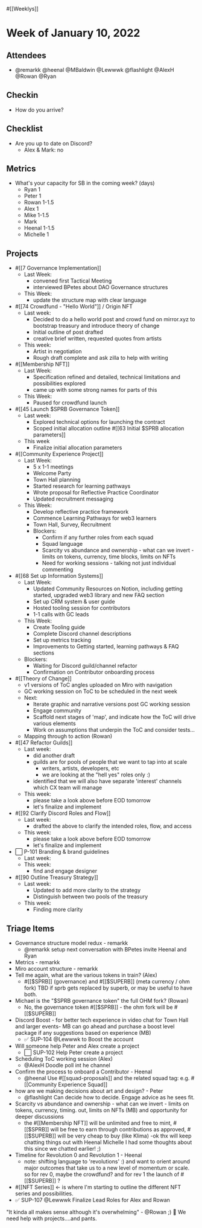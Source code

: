 #[[Weeklys]] 
# Week of January 10, 2022
## Attendees
- @remarkk @heenal @MBaldwin @Lewwwk @flashlight @AlexH @Rowan  @Ryan  

## Checkin
- How do you arrive?

## Checklist
- Are you up to date on Discord?
	- Alex & Mark: no

## Metrics
- What's your capacity for SB in the coming week? (days)
	- Ryan 1 
	- Peter 1 
	- Rowan 1-1.5 
	- Alex 1
	- Mike 1-1.5 
	- Mark  
	- Heenal 1-1.5
	- Michelle 1

## Projects
- #[[7 Governance Implementation]] 
	- Last Week:
		- convened first Tactical Meeting
		- interviewed BPetes about DAO Governance structures
	- This Week:
		- update the structure map with clear language
- #[[74 Crowdfund - "Hello World"]] / Origin NFT
	- Last week:
		- Decided to do a hello world post and crowd fund on mirror.xyz to bootstrap treasury and introduce theory of change
		- Initial outline of post drafted
		- creative brief written, requested quotes from artists
	- This week:
		- Artist in negotiation
		- Rough draft complete and ask zilla to help with writing
- #[[Membership NFT]] 
	- Last Week:
		- Specification refined and detailed, technical limitations and possibilities explored
		- came up with some strong names for parts of this
	- This Week:
		- Paused for crowdfund launch
- #[[45 Launch $SPRB Governance Token]] 
	- Last week:
		- Explored technical options for launching the contract
		- Scoped initial allocation outline #[[63 Initial $SPRB allocation parameters]] 
	- This week
		- Finalize initial allocation parameters
- #[[Community Experience Project]] 
	- Last Week:
		- 5 x 1-1 meetings
		- Welcome Party
		- Town Hall planning
		- Started research for learning pathways
		- Wrote proposal for Reflective Practice Coordinator
		- Updated recruitment messaging
	- This Week:
		- Develop reflective practice framework
		- Commence Learning Pathways for web3 learners
		- Town Hall, Survey, Recruitment 
		- Blockers:
			- Confirm if any further roles from each squad
			- Squad language 
			- Scarcity vs abundance and ownership - what can we invert - limits on tokens, currency, time blocks, limits on NFTs
			- Need for working sessions - talking not just individual commenting
- #[[68 Set up Information Systems]] 
	- Last Week:
		- Updated Community Resources on Notion, including getting started, upgraded web3 library and new FAQ section
		- Set up CRM system & user guide
		- Hosted tooling session for contributors
		- 1-1 calls with GC leads
	- This Week:
		- Create Tooling guide
		- Complete Discord channel descriptions
		- Set up metrics tracking
		- Improvements to Getting started, learning pathways & FAQ sections
	- Blockers:
		- Waiting for Discord guild/channel refactor
		- Confirmation on Contributor onboarding process
- #[[Theory of Change]] 
	- v1 versions of ToC angles uploaded on Miro with navigation 
	- GC working session on ToC to be scheduled in the next week
	- Next:
		- Iterate graphic and narrative versions post GC working session
		- Engage community
		- Scaffold next stages of 'map', and indicate how the ToC will drive various elements
		- Work on assumptions that underpin the ToC and consider tests...
	- Mapping through to action (Rowan)
- #[[47 Refactor Guilds]] 
	- Last week:
		- did another draft
		- guilds are for pools of people that we want to tap into at scale
			- writers, artists, developers, etc
			- we are looking at the "hell yes" roles only :)
		- identified that we will also have separate 'interest' channels which CX team will manage
	- This week:
		-  please take a look above before EOD tomorrow
		- let's finalize and implement
- #[[92 Clarify Discord Roles and Flow]] 
	- Last week:
		- drafted the above to clarify the intended roles, flow, and access
	- This week:
		-  please take a look above before EOD tomorrow
		- let's finalize and implement
- ⬜️ P-101 Branding & brand guidelines
	- Last week:
	- This week:
		- find and engage designer
- #[[90 Outline Treasury Strategy]] 
	- Last week:
		- Updated to add more clarity to the strategy
		- Distinguish between two pools of the treasury
	- This week:
		- Finding more clarity

## Triage Items
- Governance structure model redux - remarkk
	- @remarkk setup next conversation with BPetes invite Heenal and Ryan
- Metrics - remarkk
- Miro account structure - remarkk
- Tell me again, what are the various tokens in train? (Alex)
	- #[[$SPRB]] (governance) and #[[$SUPERB]] (meta currency / ohm fork) TBD if sprb gets replaced by superb, or may be useful to have both. 
- Michael is the "$SPRB governance token" the full OHM fork? (Rowan)
	- No, the governance token #[[$SPRB]] - the ohm fork will be #[[$SUPERB]] 
- Discord Boost - for better tech experience in video chat for Town Hall and larger events- MB can go ahead and purchase a boost level package if any suggestions based on experience  (MB)
	- ✅ SUP-104 @Lewwwk to Boost the account
- Will someone help Peter and Alex create a project
	- ⬜️ SUP-102 Help Peter create a project
- Scheduling ToC working session (Alex)
	- @AlexH Doodle poll int he channel
- Confirm the process to onboard a Contributor - Heenal
	- @heenal Use #[[squad-proposals]] and the related squad tag: e.g. #[[Community Experience Squad]] 
- how are we making decisions about art and design? - Peter
	- @flashlight Can decide how to decide. Engage advice as he sees fit.
- Scarcity vs abundance and ownership - what can we invert - limits on tokens, currency, timing. out, limits on NFTs (MB) and opportunity for deeper discussions
	- the #[[Membership NFT]]  will be unlimited and free to mint, #[[$SPRB]]  will be free to earn through contributions as approved, #[[$SUPERB]] will be very cheap to buy (like Klima) -ok thx will keep chatting things out with Heenal Michelle I had some thoughts about this since we chatted earlier! ;)
- Timeline for Revolution 0 and Revolution 1 - Heenal
	- note: shifting language to 'revolutions' :) and want to orient around major outcomes that take us to a new level of momentum or scale. so for rev 0, maybe the crowdfund? and for rev 1 the launch of #[[$SUPERB]] ?
- #[[NFT Series]] <- is where I'm starting to outline the different NFT series and possibilities.
- ✅ SUP-107 @Lewwwk Finalize Lead Roles for Alex and Rowan


"It kinda all makes sense although it's overwhelming" - @Rowan  ;) 🙏
We need help with projects....and pants.